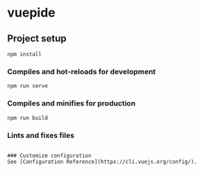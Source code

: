 # vuepide

## Project setup
```
npm install
```

### Compiles and hot-reloads for development
```
npm run serve
```

### Compiles and minifies for production
```
npm run build
```

### Lints and fixes files
```

### Customize configuration
See [Configuration Reference](https://cli.vuejs.org/config/).
